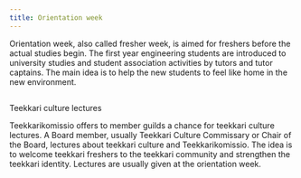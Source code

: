 ```yaml
---
title: Orientation week
---
```


Orientation week, also called fresher week, is aimed for freshers before the actual studies begin. The first year engineering students are introduced to university studies and student association activities by tutors and tutor captains. The main idea is to help the new students to feel like home in the new environment.


## 
Teekkari culture lectures


Teekkarikomissio offers to member guilds a chance for teekkari culture lectures. A Board member, usually Teekkari Culture Commissary or Chair of the Board, lectures about teekkari culture and Teekkarikomissio. The idea is to welcome teekkari freshers to the teekkari community and strengthen the teekkari identity. Lectures are usually given at the orientation week.
